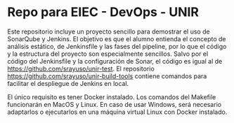# Repo para EIEC - DevOps - UNIR

Este repositorio incluye un proyecto sencillo para demostrar el uso de SonarQube y Jenkins. El objetivo es que el alumno entienda el concepto de análisis estático, de Jenkinsfile y las fases del pipeline, por lo que el código y la estructura del proyecto son especialmente sencillos. Salvo por el código del Jenkinsfile y la configuración de Sonar, el código es igual al de https://github.com/srayuso/unir-test. El repositorio https://github.com/srayuso/unir-build-tools contiene comandos para facilitar el despliegue de Jenkins en local.

El único requisito es tener Docker instalado. Los comandos del Makefile funcionarán en MacOS y Linux. En caso de usar Windows, será necesario adaptarlos o ejecutarlos en una máquina virtual Linux con Docker instalado.



